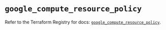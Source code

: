 # `google_compute_resource_policy`

Refer to the Terraform Registry for docs: [`google_compute_resource_policy`](https://registry.terraform.io/providers/hashicorp/google/5.42.0/docs/resources/compute_resource_policy).
